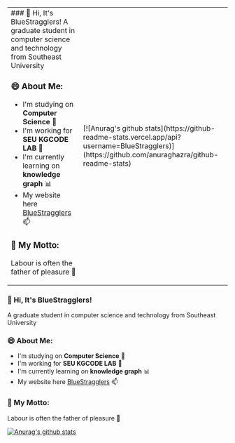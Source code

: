 <html>
<table style="margin-left: auto; margin-right: auto;">
<tr>
<td>
### 👋 Hi, It's BlueStragglers!
A graduate student in computer science and technology from Southeast University

### 😄 About Me:
* I'm studying on **Computer Science** 🔭
* I'm working for **SEU KGCODE LAB** 🌱
* I'm currently learning on **knowledge graph** 📊
* My website here [BlueStragglers](https://www.bluestragglers.com) 📫

### 💬 My Motto:
Labour is often the father of pleasure 💪
</td>
<td>
[![Anurag's github stats](https://github-readme-stats.vercel.app/api?username=BlueStragglers)](https://github.com/anuraghazra/github-readme-stats)
</td>
</tr>
</table>
</html>


### 👋 Hi, It's BlueStragglers!
A graduate student in computer science and technology from Southeast University

### 😄 About Me:
* I'm studying on **Computer Science** 🔭
* I'm working for **SEU KGCODE LAB** 🌱
* I'm currently learning on **knowledge graph** 📊
* My website here [BlueStragglers](https://www.bluestragglers.com) 📫

### 💬 My Motto:
Labour is often the father of pleasure 💪

[![Anurag's github stats](https://github-readme-stats.vercel.app/api?username=BlueStragglers)](https://github.com/anuraghazra/github-readme-stats)

<!--
**BlueStragglers/BlueStragglers** is a ✨ _special_ ✨ repository because its `README.md` (this file) appears on your GitHub profile.

Here are some ideas to get you started:

- 🔭 I’m currently working on ...
- 🌱 I’m currently learning ...
- 👯 I’m looking to collaborate on ...
- 🤔 I’m looking for help with ...
- 💬 Ask me about ...
- 📫 How to reach me: ...
- 😄 Pronouns: ...
- ⚡ Fun fact: ...
-->
